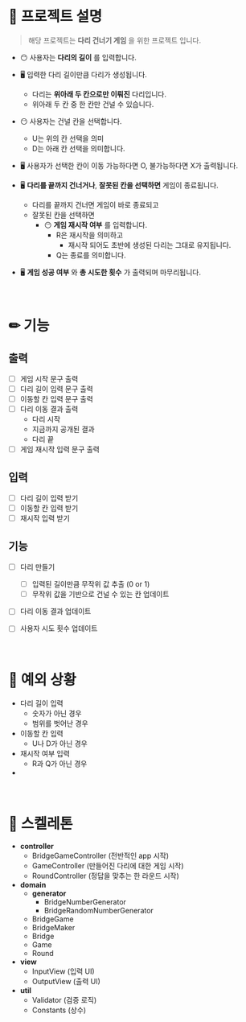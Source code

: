# 👏 프로젝트 설명

> 해당 프로젝트는 __다리 건너기 게임__ 을 위한 프로젝트 입니다.

- 😶 사용자는 __다리의 길이__ 를 입력합니다.

- 🖥 입력한 다리 길이만큼 다리가 생성됩니다.
    - 다리는 __위아래 두 칸으로만 이뤄진__ 다리입니다.
    - 위아래 두 칸 중 한 칸만 건널 수 있습니다.
  
- 😶 사용자는 건널 칸을 선택합니다.
  - U는 위의 칸 선택을 의미
  - D는 아래 칸 선택을 의미합니다.
  
- 🖥 사용자가 선택한 칸이 이동 가능하다면 O, 불가능하다면 X가 출력됩니다.

- 🖥 __다리를 끝까지 건너거나__, __잘못된 칸을 선택하면__ 게임이 종료됩니다.
  - 다리를 끝까지 건너면 게임이 바로 종료되고
  - 잘못된 칸을 선택하면 
    - 😶 __게임 재시작 여부__ 를 입력합니다.
      - R은 재시작을 의미하고
        - 재시작 되어도 초반에 생성된 다리는 그대로 유지됩니다.
      - Q는 종료를 의미합니다.

- 🖥 __게임 성공 여부__ 와 __총 시도한 횟수__ 가 출력되며 마무리됩니다.

<br>

# ✏ 기능
## 출력
- [ ] 게임 시작 문구 출력
- [ ] 다리 길이 입력 문구 출력
- [ ] 이동할 칸 입력 문구 출력
- [ ] 다리 이동 결과 출력
  - 다리 시작
  - 지금까지 공개된 결과
  - 다리 끝
- [ ] 게임 재시작 입력 문구 출력

## 입력
- [ ] 다리 길이 입력 받기
- [ ] 이동할 칸 입력 받기
- [ ] 재시작 입력 받기

## 기능

- [ ] 다리 만들기
  - [ ] 입력된 길이만큼 무작위 값 추출 (0 or 1)
  - [ ] 무작위 값을 기반으로 건널 수 있는 칸 업데이트
- [ ] 다리 이동 결과 업데이트
- [ ] 사용자 시도 횟수 업데이트


<br>

# 🚫 예외 상황
- 다리 길이 입력
  - 숫자가 아닌 경우
  - 범위를 벗어난 경우
- 이동할 칸 입력
  - U나 D가 아닌 경우
- 재시작 여부 입력
  - R과 Q가 아닌 경우
- 

<br>

# 🦴 스켈레톤
- __controller__
  - BridgeGameController (전반적인 app 시작)
  - GameController (만들어진 다리에 대한 게임 시작)
  - RoundController (정답을 맞추는 한 라운드 시작)
- __domain__
  - __generator__
    - BridgeNumberGenerator 
    - BridgeRandomNumberGenerator
  - BridgeGame
  - BridgeMaker
  - Bridge 
  - Game
  - Round
- __view__
  - InputView (입력 UI)
  - OutputView (출력 UI)
- __util__
  - Validator (검증 로직)
  - Constants (상수)